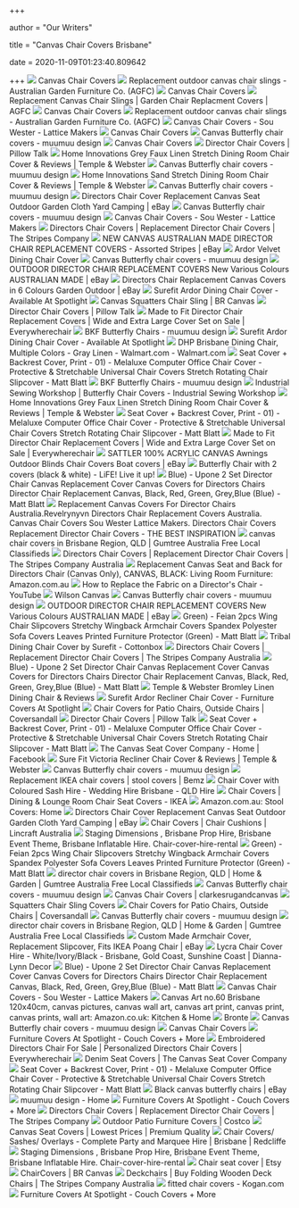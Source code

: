 +++
        
author = "Our Writers"
        
title = "Canvas Chair Covers Brisbane"
        
date = 2020-11-09T01:23:40.809642
        
+++
[ ![](http://www.canvasthings.com.au/deck_chair.jpg)](http://www.canvasthings.com.au/deck_chair.jpg) Canvas Chair Covers
[ ![](https://www.agfc.com.au/wp-content/uploads/tenterfield-chair-kwila-timber.jpg)](https://www.agfc.com.au/wp-content/uploads/tenterfield-chair-kwila-timber.jpg) Replacement outdoor canvas chair slings - Australian Garden Furniture Co.  (AGFC)
[ ![](http://www.canvasthings.com.au/directors_chair.jpg)](http://www.canvasthings.com.au/directors_chair.jpg) Canvas Chair Covers
[ ![](https://www.agfc.com.au/wp-content/uploads/deck.jpg)](https://www.agfc.com.au/wp-content/uploads/deck.jpg) Replacement Canvas Chair Slings | Garden Chair Replacment Covers | AGFC
[ ![](http://www.canvasthings.com.au/directors_chair_deluxe.jpg)](http://www.canvasthings.com.au/directors_chair_deluxe.jpg) Canvas Chair Covers
[ ![](https://www.agfc.com.au/wp-content/uploads/Picture-146.jpg)](https://www.agfc.com.au/wp-content/uploads/Picture-146.jpg) Replacement outdoor canvas chair slings - Australian Garden Furniture Co.  (AGFC)
[ ![](https://latticemakers.com/wp-content/uploads/2015/12/sou-wester-seat-covers-folding-chair.jpg)](https://latticemakers.com/wp-content/uploads/2015/12/sou-wester-seat-covers-folding-chair.jpg) Canvas Chair Covers - Sou Wester - Lattice Makers
[ ![](http://www.canvasthings.com.au/directors_chair_aluminium.jpg)](http://www.canvasthings.com.au/directors_chair_aluminium.jpg) Canvas Chair Covers
[ ![](http://www.muumuu.net.au/uploads/1/2/0/4/12040521/muumuu-linen-grey-acry-canvas-butterfly-chair-cover_orig.jpg)](http://www.muumuu.net.au/uploads/1/2/0/4/12040521/muumuu-linen-grey-acry-canvas-butterfly-chair-cover_orig.jpg) Canvas Butterfly chair covers - muumuu design
[ ![](http://www.canvasthings.com.au/chair_butterfly_canvas01.jpg)](http://www.canvasthings.com.au/chair_butterfly_canvas01.jpg) Canvas Chair Covers
[ ![](https://www.pillowtalk.com.au/medias/masterMedia-HABLRIVIE19P-1.jpg-media-300Wx300H?context=bWFzdGVyfGltYWdlc3w2MDgxMXxpbWFnZS9qcGVnfGltYWdlcy9oMzAvaGUxLzg5MTQ1OTUzODEyNzguanBnfDBkOWU2ZjI2YTZkMTU4YTkzZjNkYzI3OTBjOGM4YjdhYzhiOGM0YzgxMWUxZTYwZDJkM2VjMGVkZWZhM2ZjNzc)](https://www.pillowtalk.com.au/medias/masterMedia-HABLRIVIE19P-1.jpg-media-300Wx300H?context=bWFzdGVyfGltYWdlc3w2MDgxMXxpbWFnZS9qcGVnfGltYWdlcy9oMzAvaGUxLzg5MTQ1OTUzODEyNzguanBnfDBkOWU2ZjI2YTZkMTU4YTkzZjNkYzI3OTBjOGM4YjdhYzhiOGM0YzgxMWUxZTYwZDJkM2VjMGVkZWZhM2ZjNzc) Director Chair Covers | Pillow Talk
[ ![](https://img.zcdn.com.au/lf/48/hash/26496/18797500/4/Grey%2BFaux%2BLinen%2BStretch%2BDining%2BRoom%2BChair%2BCover.jpg)](https://img.zcdn.com.au/lf/48/hash/26496/18797500/4/Grey%2BFaux%2BLinen%2BStretch%2BDining%2BRoom%2BChair%2BCover.jpg) Home Innovations Grey Faux Linen Stretch Dining Room Chair Cover & Reviews  | Temple & Webster
[ ![](http://www.muumuu.net.au/uploads/1/2/0/4/12040521/7283499_orig.jpg)](http://www.muumuu.net.au/uploads/1/2/0/4/12040521/7283499_orig.jpg) Canvas Butterfly chair covers - muumuu design
[ ![](https://img.zcdn.com.au/lf/8/hash/26496/18907089/4/Sand-Faux-Linen-Stretch-Dining-Room-Chair-Cover.jpg)](https://img.zcdn.com.au/lf/8/hash/26496/18907089/4/Sand-Faux-Linen-Stretch-Dining-Room-Chair-Cover.jpg) Home Innovations Sand Stretch Dining Room Chair Cover & Reviews | Temple &  Webster
[ ![](http://www.muumuu.net.au/uploads/1/2/0/4/12040521/3856911_orig.jpg)](http://www.muumuu.net.au/uploads/1/2/0/4/12040521/3856911_orig.jpg) Canvas Butterfly chair covers - muumuu design
[ ![](https://i.ebayimg.com/images/g/AV0AAOSwXh1eqvvz/s-l400.jpg)](https://i.ebayimg.com/images/g/AV0AAOSwXh1eqvvz/s-l400.jpg) Directors Chair Cover Replacement Canvas Seat Outdoor Garden Cloth Yard  Camping | eBay
[ ![](http://www.muumuu.net.au/uploads/1/2/0/4/12040521/july-colours-2020-img-2984_orig.jpeg)](http://www.muumuu.net.au/uploads/1/2/0/4/12040521/july-colours-2020-img-2984_orig.jpeg) Canvas Butterfly chair covers - muumuu design
[ ![](https://latticemakers.com/wp-content/uploads/2015/12/sou-wester-directors-folding-chair.jpg)](https://latticemakers.com/wp-content/uploads/2015/12/sou-wester-directors-folding-chair.jpg) Canvas Chair Covers - Sou Wester - Lattice Makers
[ ![](https://thestripescompany.com.au/images/product-images/habitat-african-directors-chair-replacement-covers-just-made.jpg)](https://thestripescompany.com.au/images/product-images/habitat-african-directors-chair-replacement-covers-just-made.jpg) Directors Chair Covers | Replacement Director Chair Covers | The Stripes  Company
[ ![](https://i.ebayimg.com/images/g/edIAAOSwRq1cvxfu/s-l400.jpg)](https://i.ebayimg.com/images/g/edIAAOSwRq1cvxfu/s-l400.jpg) NEW CANVAS AUSTRALIAN MADE DIRECTOR CHAIR REPLACEMENT COVERS - Assorted  Stripes | eBay
[ ![](https://www.spotlightstores.com/medias/BP80461064-4.jpg-SPOTWF-productHero?context=bWFzdGVyfGltYWdlc3wxNzE3OHxpbWFnZS9qcGVnfGltYWdlcy9oYmQvaDU5LzEwNDA0MzQxNDE1OTY2L0JQODA0NjEwNjRfNC5qcGdfU1BPVFdGX3Byb2R1Y3RIZXJvfDJlZTg0YjIzYWYzNGI3ODY2MWVjMjQ3NjY4ZWY4NjMxMTllZDQzYTkxZTM5YmQzZThmNDQ3ZTEwOWNlODAyZWU)](https://www.spotlightstores.com/medias/BP80461064-4.jpg-SPOTWF-productHero?context=bWFzdGVyfGltYWdlc3wxNzE3OHxpbWFnZS9qcGVnfGltYWdlcy9oYmQvaDU5LzEwNDA0MzQxNDE1OTY2L0JQODA0NjEwNjRfNC5qcGdfU1BPVFdGX3Byb2R1Y3RIZXJvfDJlZTg0YjIzYWYzNGI3ODY2MWVjMjQ3NjY4ZWY4NjMxMTllZDQzYTkxZTM5YmQzZThmNDQ3ZTEwOWNlODAyZWU) Ardor Velvet Dining Chair Cover
[ ![](http://www.muumuu.net.au/uploads/1/2/0/4/12040521/white-100-cotton-canvas-muumuu-butterfly-chair-cover-2_orig.jpg)](http://www.muumuu.net.au/uploads/1/2/0/4/12040521/white-100-cotton-canvas-muumuu-butterfly-chair-cover-2_orig.jpg) Canvas Butterfly chair covers - muumuu design
[ ![](https://i.ebayimg.com/images/g/gh8AAOSw2oxfLhvP/s-l400.jpg)](https://i.ebayimg.com/images/g/gh8AAOSw2oxfLhvP/s-l400.jpg) OUTDOOR DIRECTOR CHAIR REPLACEMENT COVERS New Various Colours AUSTRALIAN  MADE | eBay
[ ![](https://images.esellerpro.com/2736/I/104/076/DCC%20PU%20Coated%20Multi.jpg)](https://images.esellerpro.com/2736/I/104/076/DCC%20PU%20Coated%20Multi.jpg) Directors Chair Replacement Canvas Covers in 6 Colours Garden Outdoor | eBay
[ ![](https://www.spotlightstores.com/medias/BP80282734-5.jpg-SPOTWF-productHero?context=bWFzdGVyfGltYWdlc3w1ODE4NTh8aW1hZ2UvanBlZ3xpbWFnZXMvaGM3L2gzNS8xMDEwNTIwNzg4MTc1OC9CUDgwMjgyNzM0XzUuanBnX1NQT1RXRl9wcm9kdWN0SGVyb3wwY2ViNzY0NGM2NTM4NmM2OTJmZDRkZjRkYjcxYWQzNGE3NzZiYTRlNzllMTlkZjI2MWYzYWIxNDEyNzAyMzBk)](https://www.spotlightstores.com/medias/BP80282734-5.jpg-SPOTWF-productHero?context=bWFzdGVyfGltYWdlc3w1ODE4NTh8aW1hZ2UvanBlZ3xpbWFnZXMvaGM3L2gzNS8xMDEwNTIwNzg4MTc1OC9CUDgwMjgyNzM0XzUuanBnX1NQT1RXRl9wcm9kdWN0SGVyb3wwY2ViNzY0NGM2NTM4NmM2OTJmZDRkZjRkYjcxYWQzNGE3NzZiYTRlNzllMTlkZjI2MWYzYWIxNDEyNzAyMzBk) Surefit Ardor Dining Chair Cover - Available At Spotlight
[ ![](https://secureservercdn.net/198.71.233.17/439.983.myftpupload.com/wp-content/uploads/2016/12/52983674_1055194741348339_7513812402635276288_n-416x555.jpg)](https://secureservercdn.net/198.71.233.17/439.983.myftpupload.com/wp-content/uploads/2016/12/52983674_1055194741348339_7513812402635276288_n-416x555.jpg) Canvas Squatters Chair Sling | BR Canvas
[ ![](https://www.pillowtalk.com.au/medias/masterMedia-HABLRIVIE19D-1.jpg-media-300Wx300H?context=bWFzdGVyfGltYWdlc3w3NjY1NXxpbWFnZS9qcGVnfGltYWdlcy9oODgvaGMwLzg5MTQ1OTMzMTY4OTQuanBnfDNjNjJiOTZmM2RjMjRkMWFjMWI5NWQwMzY1YjA3ZDZiYzhlOWQxODFlM2M5ODlmYTE2N2U1MTY5ZDk4ZTRhZWI)](https://www.pillowtalk.com.au/medias/masterMedia-HABLRIVIE19D-1.jpg-media-300Wx300H?context=bWFzdGVyfGltYWdlc3w3NjY1NXxpbWFnZS9qcGVnfGltYWdlcy9oODgvaGMwLzg5MTQ1OTMzMTY4OTQuanBnfDNjNjJiOTZmM2RjMjRkMWFjMWI5NWQwMzY1YjA3ZDZiYzhlOWQxODFlM2M5ODlmYTE2N2U1MTY5ZDk4ZTRhZWI) Director Chair Covers | Pillow Talk
[ ![](https://2ea6adccffbce4363f43-f14e1d04144091f743f68b07de39b9dd.ssl.cf5.rackcdn.com/products/250_grey-canvas-side-zoomed.jpg)](https://2ea6adccffbce4363f43-f14e1d04144091f743f68b07de39b9dd.ssl.cf5.rackcdn.com/products/250_grey-canvas-side-zoomed.jpg) Made to Fit Director Chair Replacement Covers | Wide and Extra Large Cover  Set on Sale | Everywherechair
[ ![](http://www.muumuu.net.au/uploads/1/2/0/4/12040521/may-chair-20170511-100119-2_1_orig.jpg)](http://www.muumuu.net.au/uploads/1/2/0/4/12040521/may-chair-20170511-100119-2_1_orig.jpg) BKF Butterfly Chairs - muumuu design
[ ![](https://www.spotlightstores.com/medias/BP80282734.jpg-SPOTWF-productHero?context=bWFzdGVyfGltYWdlc3w0OTE5MzJ8aW1hZ2UvanBlZ3xpbWFnZXMvaDA4L2gzMi8xMDEwNTIwNzc1MDY4Ni9CUDgwMjgyNzM0LmpwZ19TUE9UV0ZfcHJvZHVjdEhlcm98YjBlMzQ5OTQ5NjQ4OTkyYTUxNTZjYjUwNDJiNDBlOTAzYWZlYmJkZTM5OGQ3OWJlMTNjNDY4ZjY5ZDYxYzBhYg)](https://www.spotlightstores.com/medias/BP80282734.jpg-SPOTWF-productHero?context=bWFzdGVyfGltYWdlc3w0OTE5MzJ8aW1hZ2UvanBlZ3xpbWFnZXMvaDA4L2gzMi8xMDEwNTIwNzc1MDY4Ni9CUDgwMjgyNzM0LmpwZ19TUE9UV0ZfcHJvZHVjdEhlcm98YjBlMzQ5OTQ5NjQ4OTkyYTUxNTZjYjUwNDJiNDBlOTAzYWZlYmJkZTM5OGQ3OWJlMTNjNDY4ZjY5ZDYxYzBhYg) Surefit Ardor Dining Chair Cover - Available At Spotlight
[ ![](https://i5.walmartimages.com/asr/264eb617-7c8a-4de9-9735-b6efb083fa85_1.5f572133fa3b575bb98fb0475862687f.jpeg)](https://i5.walmartimages.com/asr/264eb617-7c8a-4de9-9735-b6efb083fa85_1.5f572133fa3b575bb98fb0475862687f.jpeg) DHP Brisbane Dining Chair, Multiple Colors - Gray Linen - Walmart.com -  Walmart.com
[ ![](https://assets.kogan.com/images/shoptheglobe/STG-61-294549452-AU/7-c144c5ded7-7.jpeg?auto=webp&canvas=753%2C502&fit=bounds&height=502&quality=75&width=753)](https://assets.kogan.com/images/shoptheglobe/STG-61-294549452-AU/7-c144c5ded7-7.jpeg?auto=webp&canvas=753%2C502&fit=bounds&height=502&quality=75&width=753) Seat Cover + Backrest Cover, Print - 01) - Melaluxe Computer Office Chair  Cover - Protective & Stretchable Universal Chair Covers Stretch Rotating Chair  Slipcover - Matt Blatt
[ ![](http://www.muumuu.net.au/uploads/1/2/0/4/12040521/black-willow-muumuu-design-butterfly-chairs-2_orig.jpg)](http://www.muumuu.net.au/uploads/1/2/0/4/12040521/black-willow-muumuu-design-butterfly-chairs-2_orig.jpg) BKF Butterfly Chairs - muumuu design
[ ![](https://industrialsewingworkshop.com/wp-content/uploads/CM_Cairns-Birdwing-front.jpg)](https://industrialsewingworkshop.com/wp-content/uploads/CM_Cairns-Birdwing-front.jpg) Industrial Sewing Workshop | Butterfly Chair Covers - Industrial Sewing  Workshop
[ ![](https://img.zcdn.com.au/lf/50/hash/26496/18468916/4/Grey%2BFaux%2BLinen%2BStretch%2BDining%2BRoom%2BChair%2BCover.jpg)](https://img.zcdn.com.au/lf/50/hash/26496/18468916/4/Grey%2BFaux%2BLinen%2BStretch%2BDining%2BRoom%2BChair%2BCover.jpg) Home Innovations Grey Faux Linen Stretch Dining Room Chair Cover & Reviews  | Temple & Webster
[ ![](https://assets.kogan.com/images/shoptheglobe/STG-61-294549452-AU/1-eb49725f64-7.jpeg?auto=webp&canvas=753%2C502&fit=bounds&height=502&quality=75&width=753)](https://assets.kogan.com/images/shoptheglobe/STG-61-294549452-AU/1-eb49725f64-7.jpeg?auto=webp&canvas=753%2C502&fit=bounds&height=502&quality=75&width=753) Seat Cover + Backrest Cover, Print - 01) - Melaluxe Computer Office Chair  Cover - Protective & Stretchable Universal Chair Covers Stretch Rotating Chair  Slipcover - Matt Blatt
[ ![](https://2ea6adccffbce4363f43-f14e1d04144091f743f68b07de39b9dd.ssl.cf5.rackcdn.com/products/250_custom-canvas-director-chair-set-inset5.jpg)](https://2ea6adccffbce4363f43-f14e1d04144091f743f68b07de39b9dd.ssl.cf5.rackcdn.com/products/250_custom-canvas-director-chair-set-inset5.jpg) Made to Fit Director Chair Replacement Covers | Wide and Extra Large Cover  Set on Sale | Everywherechair
[ ![](https://i.ebayimg.com/images/g/wwEAAOSw6fBcdWx8/s-l1600.jpg)](https://i.ebayimg.com/images/g/wwEAAOSw6fBcdWx8/s-l1600.jpg) SATTLER 100% ACRYLIC CANVAS Awnings Outdoor Blinds Chair Covers Boat covers  | eBay
[ ![](https://www.lifeliveitup.com.au/wp-content/uploads/2019/06/Butterfly_Chair_All_01.jpg)](https://www.lifeliveitup.com.au/wp-content/uploads/2019/06/Butterfly_Chair_All_01.jpg) Butterfly Chair with 2 covers (black & white) - LiFE! Live it up!
[ ![](https://assets.kogan.com/images/shoptheglobe/STG-61-294175347-AU/1-e54288c734-7.jpeg?auto=webp&canvas=753%2C502&fit=bounds&height=502&quality=75&width=753)](https://assets.kogan.com/images/shoptheglobe/STG-61-294175347-AU/1-e54288c734-7.jpeg?auto=webp&canvas=753%2C502&fit=bounds&height=502&quality=75&width=753) Blue) - Upone 2 Set Director Chair Canvas Replacement Cover Canvas Covers  for Directors Chairs Director Chair Replacement Canvas, Black, Red, Green,  Grey,Blue (Blue) - Matt Blatt
[ ![](https://www.thestripescompany.com.au/images/item-type-images/directors-chairs-replacement-covers-boules.jpg)](https://www.thestripescompany.com.au/images/item-type-images/directors-chairs-replacement-covers-boules.jpg) Replacement Canvas Covers For Director Chairs Australia.Revelrynyvn  Directors Chair Replacement Covers Australia. Canvas Chair Covers Sou  Wester Lattice Makers. Directors Chair Covers Replacement Director Chair  Covers - THE BEST INSPIRATION
[ ![](https://i.ebayimg.com/images/g/RBYAAOSwbZpe7py2/s-l400.webp)](https://i.ebayimg.com/images/g/RBYAAOSwbZpe7py2/s-l400.webp) canvas chair covers in Brisbane Region, QLD | Gumtree Australia Free Local  Classifieds
[ ![](https://www.thestripescompany.com.au/images/product-images/replacement-directors-chair-covers-aerobics.JPG)](https://www.thestripescompany.com.au/images/product-images/replacement-directors-chair-covers-aerobics.JPG) Directors Chair Covers | Replacement Director Chair Covers | The Stripes  Company Australia
[ ![](https://m.media-amazon.com/images/I/51NAvLazN6L.jpg)](https://m.media-amazon.com/images/I/51NAvLazN6L.jpg) Replacement Canvas Seat and Back for Directors Chair (Canvas Only), CANVAS,  BLACK: Living Room Furniture: Amazon.com.au
[ ![](https://i.ytimg.com/vi/sNG0gVJcSwA/hqdefault.jpg)](https://i.ytimg.com/vi/sNG0gVJcSwA/hqdefault.jpg) How to Replace the Fabric on a Director's Chair - YouTube
[ ![](https://images.squarespace-cdn.com/content/v1/5b260d8b4cde7a99039882b5/1530083804484-BIM5Y9H0FF8LIS0EFVL4/ke17ZwdGBToddI8pDm48kDHPSfPanjkWqhH6pl6g5ph7gQa3H78H3Y0txjaiv_0fDoOvxcdMmMKkDsyUqMSsMWxHk725yiiHCCLfrh8O1z4YTzHvnKhyp6Da-NYroOW3ZGjoBKy3azqku80C789l0mwONMR1ELp49Lyc52iWr5dNb1QJw9casjKdtTg1_-y4jz4ptJBmI9gQmbjSQnNGng/wilson-canvas_seat-covers.jpg?format=2500w)](https://images.squarespace-cdn.com/content/v1/5b260d8b4cde7a99039882b5/1530083804484-BIM5Y9H0FF8LIS0EFVL4/ke17ZwdGBToddI8pDm48kDHPSfPanjkWqhH6pl6g5ph7gQa3H78H3Y0txjaiv_0fDoOvxcdMmMKkDsyUqMSsMWxHk725yiiHCCLfrh8O1z4YTzHvnKhyp6Da-NYroOW3ZGjoBKy3azqku80C789l0mwONMR1ELp49Lyc52iWr5dNb1QJw9casjKdtTg1_-y4jz4ptJBmI9gQmbjSQnNGng/wilson-canvas_seat-covers.jpg?format=2500w) Wilson Canvas
[ ![](http://www.muumuu.net.au/uploads/1/2/0/4/12040521/3029689_orig.jpg)](http://www.muumuu.net.au/uploads/1/2/0/4/12040521/3029689_orig.jpg) Canvas Butterfly chair covers - muumuu design
[ ![](https://i.ebayimg.com/thumbs/images/g/m5gAAOSwX~BfYI0B/s-l200.jpg)](https://i.ebayimg.com/thumbs/images/g/m5gAAOSwX~BfYI0B/s-l200.jpg) OUTDOOR DIRECTOR CHAIR REPLACEMENT COVERS New Various Colours AUSTRALIAN  MADE | eBay
[ ![](https://assets.kogan.com/images/shoptheglobe/STG-61-301037770-AU/1-ec5feb662a-7.jpeg?auto=webp&canvas=340%2C226&fit=bounds&height=226&quality=75&width=340)](https://assets.kogan.com/images/shoptheglobe/STG-61-301037770-AU/1-ec5feb662a-7.jpeg?auto=webp&canvas=340%2C226&fit=bounds&height=226&quality=75&width=340) Green) - Feian 2pcs Wing Chair Slipcovers Stretchy Wingback Armchair Covers  Spandex Polyester Sofa Covers Leaves Printed Furniture Protector (Green) -  Matt Blatt
[ ![](https://www.cottonbox.com.au/CB/media/product-images/Surefit-TribalDiningChair.jpg)](https://www.cottonbox.com.au/CB/media/product-images/Surefit-TribalDiningChair.jpg) Tribal Dining Chair Cover by Surefit - Cottonbox
[ ![](https://www.thestripescompany.com.au/images/product-images/vintage-deckchair-canvas-bagatelle.jpg)](https://www.thestripescompany.com.au/images/product-images/vintage-deckchair-canvas-bagatelle.jpg) Directors Chair Covers | Replacement Director Chair Covers | The Stripes  Company Australia
[ ![](https://assets.kogan.com/images/shoptheglobe/STG-61-294175347-AU/7-7d21955c59-7.jpeg?auto=webp&canvas=753%2C502&fit=bounds&height=502&quality=75&width=753)](https://assets.kogan.com/images/shoptheglobe/STG-61-294175347-AU/7-7d21955c59-7.jpeg?auto=webp&canvas=753%2C502&fit=bounds&height=502&quality=75&width=753) Blue) - Upone 2 Set Director Chair Canvas Replacement Cover Canvas Covers  for Directors Chairs Director Chair Replacement Canvas, Black, Red, Green,  Grey,Blue (Blue) - Matt Blatt
[ ![](https://img.zcdn.com.au/lf/8/hash/38080/18599454/4/Bromley%2BLinen%2B%2526%2BPine%2BWood%2BDining%2BChair.jpg)](https://img.zcdn.com.au/lf/8/hash/38080/18599454/4/Bromley%2BLinen%2B%2526%2BPine%2BWood%2BDining%2BChair.jpg) Temple & Webster Bromley Linen Dining Chair & Reviews
[ ![](https://www.spotlightstores.com/medias/BP80282709-5.jpg-SPOTWF-productHero?context=bWFzdGVyfGltYWdlc3wzMzcyODl8aW1hZ2UvanBlZ3xpbWFnZXMvaGE4L2hmNy8xMDEwNTIwOTMyMzU1MC9CUDgwMjgyNzA5XzUuanBnX1NQT1RXRl9wcm9kdWN0SGVyb3w2MWEzM2QzNDM1NzcxOTZhNjNjYjRlOTQ2ZTE0NWQ0YTk2Y2U0NTY0MzQ0OWY5NmQzN2Q0N2ZhOWM5ODdhYTE4)](https://www.spotlightstores.com/medias/BP80282709-5.jpg-SPOTWF-productHero?context=bWFzdGVyfGltYWdlc3wzMzcyODl8aW1hZ2UvanBlZ3xpbWFnZXMvaGE4L2hmNy8xMDEwNTIwOTMyMzU1MC9CUDgwMjgyNzA5XzUuanBnX1NQT1RXRl9wcm9kdWN0SGVyb3w2MWEzM2QzNDM1NzcxOTZhNjNjYjRlOTQ2ZTE0NWQ0YTk2Y2U0NTY0MzQ0OWY5NmQzN2Q0N2ZhOWM5ODdhYTE4) Surefit Ardor Recliner Chair Cover - Furniture Covers At Spotlight
[ ![](https://origin.coversandall.com.au/media/catalog/product/cache/7333573a0a443d4028445822ce4d8e0a/c/h/chair-covers_1.jpg)](https://origin.coversandall.com.au/media/catalog/product/cache/7333573a0a443d4028445822ce4d8e0a/c/h/chair-covers_1.jpg) Chair Covers for Patio Chairs, Outside Chairs | Coversandall
[ ![](https://www.pillowtalk.com.au/medias/masterMedia-HABLMUSDC20-1.jpg-media-300Wx300H?context=bWFzdGVyfGltYWdlc3wxMDA1MDB8aW1hZ2UvanBlZ3xpbWFnZXMvaGNkL2gxOC84OTQ2ODAxNzM3NzU4LmpwZ3w0YTdlOGRjOTQwZDdlZjA1M2JhOGQ4Njk2ZDIzMGIzZmNhMTQ4ZGIxZmNjYjFmYjFiMzUxNWQ3MjJkYjMzMmUz)](https://www.pillowtalk.com.au/medias/masterMedia-HABLMUSDC20-1.jpg-media-300Wx300H?context=bWFzdGVyfGltYWdlc3wxMDA1MDB8aW1hZ2UvanBlZ3xpbWFnZXMvaGNkL2gxOC84OTQ2ODAxNzM3NzU4LmpwZ3w0YTdlOGRjOTQwZDdlZjA1M2JhOGQ4Njk2ZDIzMGIzZmNhMTQ4ZGIxZmNjYjFmYjFiMzUxNWQ3MjJkYjMzMmUz) Director Chair Covers | Pillow Talk
[ ![](https://assets.kogan.com/images/shoptheglobe/STG-61-294549452-AU/2-e0c899eb6c-7.jpeg?auto=webp&canvas=753%2C502&fit=bounds&height=502&quality=75&width=753)](https://assets.kogan.com/images/shoptheglobe/STG-61-294549452-AU/2-e0c899eb6c-7.jpeg?auto=webp&canvas=753%2C502&fit=bounds&height=502&quality=75&width=753) Seat Cover + Backrest Cover, Print - 01) - Melaluxe Computer Office Chair  Cover - Protective & Stretchable Universal Chair Covers Stretch Rotating Chair  Slipcover - Matt Blatt
[ ![](https://lookaside.fbsbx.com/lookaside/crawler/media/?media_id=3360374050752198)](https://lookaside.fbsbx.com/lookaside/crawler/media/?media_id=3360374050752198) The Canvas Seat Cover Company - Home | Facebook
[ ![](https://img.zcdn.com.au/lf/8/hash/27345/15115565/4/Victoria-Recliner-Chair-Cover-SC3159.jpg)](https://img.zcdn.com.au/lf/8/hash/27345/15115565/4/Victoria-Recliner-Chair-Cover-SC3159.jpg) Sure Fit Victoria Recliner Chair Cover & Reviews | Temple & Webster
[ ![](http://www.muumuu.net.au/uploads/1/2/0/4/12040521/7372093_orig.jpg)](http://www.muumuu.net.au/uploads/1/2/0/4/12040521/7372093_orig.jpg) Canvas Butterfly chair covers - muumuu design
[ ![](https://images.bemz.com/_images/d0b2191f-8710-4a02-a640-b9a89f03bf5e/ikea-harry-chair-silver-grey-bemz.jpg?heightRatio=1&mode=crop&quality=80&width=640)](https://images.bemz.com/_images/d0b2191f-8710-4a02-a640-b9a89f03bf5e/ikea-harry-chair-silver-grey-bemz.jpg?heightRatio=1&mode=crop&quality=80&width=640) Replacement IKEA chair covers | stool covers | Bemz
[ ![](https://www.queenslandhire.com.au/rs/7/sites/1278/cart_product_images/cpi_36290_large.jpg)](https://www.queenslandhire.com.au/rs/7/sites/1278/cart_product_images/cpi_36290_large.jpg) Chair Cover with Coloured Sash Hire - Wedding Hire Brisbane - QLD Hire
[ ![](https://www.ikea.com/au/en/images/products/henriksdal-chair-cover-long-blekinge-white__0143756_PE303255_S5.JPG?f=xxs)](https://www.ikea.com/au/en/images/products/henriksdal-chair-cover-long-blekinge-white__0143756_PE303255_S5.JPG?f=xxs) Chair Covers | Dining & Lounge Room Chair Seat Covers - IKEA
[ ![](https://images-na.ssl-images-amazon.com/images/I/41iMgkk7VSL._AC_SR300,300.jpg)](https://images-na.ssl-images-amazon.com/images/I/41iMgkk7VSL._AC_SR300,300.jpg) Amazon.com.au: Stool Covers: Home
[ ![](https://i.ebayimg.com/thumbs/images/g/fQkAAOSwfgpfaHP2/s-l200.jpg)](https://i.ebayimg.com/thumbs/images/g/fQkAAOSwfgpfaHP2/s-l200.jpg) Directors Chair Cover Replacement Canvas Seat Outdoor Garden Cloth Yard  Camping | eBay
[ ![](https://cdn.lincraft.com.au/media/catalog/product/cache/1/small_image/180x180/9df78eab33525d08d6e5fb8d27136e95/c/h/chair_cover_red.jpg)](https://cdn.lincraft.com.au/media/catalog/product/cache/1/small_image/180x180/9df78eab33525d08d6e5fb8d27136e95/c/h/chair_cover_red.jpg) Chair Covers | Chair Cushions | Lincraft Australia
[ ![](http://www.stagingdimensions.com.au/content/images/thumbs/0001460_chaircover-black-velvet_330.jpeg)](http://www.stagingdimensions.com.au/content/images/thumbs/0001460_chaircover-black-velvet_330.jpeg) Staging Dimensions , Brisbane Prop Hire, Brisbane Event Theme, Brisbane  Inflatable Hire. Chair-cover-hire-rental
[ ![](https://assets.kogan.com/images/shoptheglobe/STG-61-301037770-AU/1-ec5feb662a-7.jpeg?auto=webp&canvas=1200%2C630&fit=bounds&height=630&quality=75&width=1200)](https://assets.kogan.com/images/shoptheglobe/STG-61-301037770-AU/1-ec5feb662a-7.jpeg?auto=webp&canvas=1200%2C630&fit=bounds&height=630&quality=75&width=1200) Green) - Feian 2pcs Wing Chair Slipcovers Stretchy Wingback Armchair Covers  Spandex Polyester Sofa Covers Leaves Printed Furniture Protector (Green) -  Matt Blatt
[ ![](https://i.ebayimg.com/00/s/MTYwMFgxMjAw/z/aA0AAOSw5i5cV3p6/$_35.jpg)](https://i.ebayimg.com/00/s/MTYwMFgxMjAw/z/aA0AAOSw5i5cV3p6/$_35.jpg) director chair covers in Brisbane Region, QLD | Home & Garden | Gumtree  Australia Free Local Classifieds
[ ![](http://www.muumuu.net.au/uploads/1/2/0/4/12040521/2587009_orig.jpg)](http://www.muumuu.net.au/uploads/1/2/0/4/12040521/2587009_orig.jpg) Canvas Butterfly chair covers - muumuu design
[ ![](https://static.wixstatic.com/media/4d6277_5225bafce3dd4742a47058c155a3c2fc.jpg/v1/fill/w_238,h_277,al_c,q_80,usm_0.66_1.00_0.01/4d6277_5225bafce3dd4742a47058c155a3c2fc.webp)](https://static.wixstatic.com/media/4d6277_5225bafce3dd4742a47058c155a3c2fc.jpg/v1/fill/w_238,h_277,al_c,q_80,usm_0.66_1.00_0.01/4d6277_5225bafce3dd4742a47058c155a3c2fc.webp) Canvas Chair Covers | clarkesrugandcanvas
[ ![](https://isteam.wsimg.com/ip/82e42f10-9b5a-42a9-97bf-4566834c24c6/ols/254_original/:/rs=w:600,h:600)](https://isteam.wsimg.com/ip/82e42f10-9b5a-42a9-97bf-4566834c24c6/ols/254_original/:/rs=w:600,h:600) Squatters Chair Sling Covers
[ ![](https://origin.coversandall.com.au/media/cov/webp/catalog/product/cache/43bde4ed7eaf8130cb7d6be2b176f1c2/c/h/chair_covers_jpg.webp)](https://origin.coversandall.com.au/media/cov/webp/catalog/product/cache/43bde4ed7eaf8130cb7d6be2b176f1c2/c/h/chair_covers_jpg.webp) Chair Covers for Patio Chairs, Outside Chairs | Coversandall
[ ![](http://www.muumuu.net.au/uploads/1/2/0/4/12040521/avalon-lido-stripes-img-20181002-141235_orig.jpg)](http://www.muumuu.net.au/uploads/1/2/0/4/12040521/avalon-lido-stripes-img-20181002-141235_orig.jpg) Canvas Butterfly chair covers - muumuu design
[ ![](https://i.ebayimg.com/00/s/MTIwMFgxNjAw/z/irEAAOSw0~5enpi7/$_35.jpg)](https://i.ebayimg.com/00/s/MTIwMFgxNjAw/z/irEAAOSw0~5enpi7/$_35.jpg) director chair covers in Brisbane Region, QLD | Home & Garden | Gumtree  Australia Free Local Classifieds
[ ![](https://i.ebayimg.com/images/g/iAwAAOSwv2VfHriq/s-l300.jpg)](https://i.ebayimg.com/images/g/iAwAAOSwv2VfHriq/s-l300.jpg) Custom Made Armchair Cover, Replacement Slipcover, Fits IKEA Poang Chair |  eBay
[ ![](https://cdn.shopify.com/s/files/1/1680/1303/products/whiteivory-lycra-chair-cover-hire-dianna-lynn-decor_322_bf61b892-c2b1-42fd-98f7-04a2efc4ab27_800x.jpg?v=1557193077)](https://cdn.shopify.com/s/files/1/1680/1303/products/whiteivory-lycra-chair-cover-hire-dianna-lynn-decor_322_bf61b892-c2b1-42fd-98f7-04a2efc4ab27_800x.jpg?v=1557193077) Lycra Chair Cover Hire - White/Ivory/Black - Brisbane, Gold Coast, Sunshine  Coast | Dianna-Lynn Decor
[ ![](https://assets.kogan.com/images/shoptheglobe/STG-61-294175347-AU/1-e54288c734-7.jpeg?auto=webp&canvas=1200%2C630&fit=bounds&height=630&quality=75&width=1200)](https://assets.kogan.com/images/shoptheglobe/STG-61-294175347-AU/1-e54288c734-7.jpeg?auto=webp&canvas=1200%2C630&fit=bounds&height=630&quality=75&width=1200) Blue) - Upone 2 Set Director Chair Canvas Replacement Cover Canvas Covers  for Directors Chairs Director Chair Replacement Canvas, Black, Red, Green,  Grey,Blue (Blue) - Matt Blatt
[ ![](https://latticemakers.com/wp-content/uploads/2015/12/sou-wester-seat-covers-specs.jpg)](https://latticemakers.com/wp-content/uploads/2015/12/sou-wester-seat-covers-specs.jpg) Canvas Chair Covers - Sou Wester - Lattice Makers
[ ![](https://images-na.ssl-images-amazon.com/images/I/41mqDnOS33L._AC_SX450_.jpg)](https://images-na.ssl-images-amazon.com/images/I/41mqDnOS33L._AC_SX450_.jpg) Canvas Art no.60 Brisbane 120x40cm, canvas pictures, canvas wall art, canvas  art print, canvas print, canvas prints, wall art: Amazon.co.uk: Kitchen &  Home
[ ![](https://d1jbdnkobaa8jr.cloudfront.net/media/catalog/product/l/l/ll-bronte_armchair_linen63white_750x920x780-01.jpg)](https://d1jbdnkobaa8jr.cloudfront.net/media/catalog/product/l/l/ll-bronte_armchair_linen63white_750x920x780-01.jpg) Bronte
[ ![](http://www.muumuu.net.au/uploads/1/2/0/4/12040521/2108390_orig.jpg)](http://www.muumuu.net.au/uploads/1/2/0/4/12040521/2108390_orig.jpg) Canvas Butterfly chair covers - muumuu design
[ ![](http://www.canvasthings.com.au/index012001.gif)](http://www.canvasthings.com.au/index012001.gif) Canvas Chair Covers
[ ![](https://www.spotlightstores.com/medias/BP80475942.jpg-SPOTWF-productHero?context=bWFzdGVyfGltYWdlc3wyNTY1NXxpbWFnZS9qcGVnfGltYWdlcy9oYzYvaGUzLzEwNTExNzE4MDg4NzM0L0JQODA0NzU5NDIuanBnX1NQT1RXRl9wcm9kdWN0SGVyb3w3YjgxOGU4ODcyYmYxMWZjMDlkNGY0YjMyNzE2ZDAwMjAwZDE1ZmRhOWI1Y2ZmMWViNmM3NmJmNzg1ZjViOTJl)](https://www.spotlightstores.com/medias/BP80475942.jpg-SPOTWF-productHero?context=bWFzdGVyfGltYWdlc3wyNTY1NXxpbWFnZS9qcGVnfGltYWdlcy9oYzYvaGUzLzEwNTExNzE4MDg4NzM0L0JQODA0NzU5NDIuanBnX1NQT1RXRl9wcm9kdWN0SGVyb3w3YjgxOGU4ODcyYmYxMWZjMDlkNGY0YjMyNzE2ZDAwMjAwZDE1ZmRhOWI1Y2ZmMWViNmM3NmJmNzg1ZjViOTJl) Furniture Covers At Spotlight - Couch Covers + More
[ ![](https://2ea6adccffbce4363f43-f14e1d04144091f743f68b07de39b9dd.ssl.cf5.rackcdn.com/products/278_embroidered-directors-chair-replacement-inset2.jpg)](https://2ea6adccffbce4363f43-f14e1d04144091f743f68b07de39b9dd.ssl.cf5.rackcdn.com/products/278_embroidered-directors-chair-replacement-inset2.jpg) Embroidered Directors Chair For Sale | Personalized Directors Chair Covers  | Everywherechair
[ ![](https://canvasseatcovers.com.au/wp-content/uploads/2019/10/Denim-The-canvas-Seat-Cover-Company.jpg)](https://canvasseatcovers.com.au/wp-content/uploads/2019/10/Denim-The-canvas-Seat-Cover-Company.jpg) Denim Seat Covers | The Canvas Seat Cover Company
[ ![](https://assets.kogan.com/images/shoptheglobe/STG-61-294549452-AU/1-eb49725f64-7.jpeg?auto=webp&canvas=1200%2C630&fit=bounds&height=630&quality=75&width=1200)](https://assets.kogan.com/images/shoptheglobe/STG-61-294549452-AU/1-eb49725f64-7.jpeg?auto=webp&canvas=1200%2C630&fit=bounds&height=630&quality=75&width=1200) Seat Cover + Backrest Cover, Print - 01) - Melaluxe Computer Office Chair  Cover - Protective & Stretchable Universal Chair Covers Stretch Rotating Chair  Slipcover - Matt Blatt
[ ![](https://i.ebayimg.com/images/g/FacAAOSw4DJYjDba/s-l400.jpg)](https://i.ebayimg.com/images/g/FacAAOSw4DJYjDba/s-l400.jpg) Black canvas butterfly chairs | eBay
[ ![](http://www.muumuu.net.au/uploads/1/2/0/4/12040521/tripolina-muumuu-pic_orig.jpg)](http://www.muumuu.net.au/uploads/1/2/0/4/12040521/tripolina-muumuu-pic_orig.jpg) muumuu design - Home
[ ![](https://www.spotlightstores.com/medias/BP80479432.jpg-SPOTWF-productHero?context=bWFzdGVyfGltYWdlc3w2ODQ2NnxpbWFnZS9qcGVnfGltYWdlcy9oZWUvaGJhLzExMjE5MjMyNjIwNTc0L0JQODA0Nzk0MzIuanBnX1NQT1RXRl9wcm9kdWN0SGVyb3wxYzQxZTgxYmFmMmNmNzE0ZDVlMmUyYzQ5ZGJiMDAwMzYxMzY0ZjZmYzllMGU0YjBkYjQ1OWYyN2RlNDc4MjNl)](https://www.spotlightstores.com/medias/BP80479432.jpg-SPOTWF-productHero?context=bWFzdGVyfGltYWdlc3w2ODQ2NnxpbWFnZS9qcGVnfGltYWdlcy9oZWUvaGJhLzExMjE5MjMyNjIwNTc0L0JQODA0Nzk0MzIuanBnX1NQT1RXRl9wcm9kdWN0SGVyb3wxYzQxZTgxYmFmMmNmNzE0ZDVlMmUyYzQ5ZGJiMDAwMzYxMzY0ZjZmYzllMGU0YjBkYjQ1OWYyN2RlNDc4MjNl) Furniture Covers At Spotlight - Couch Covers + More
[ ![](https://thestripescompany.com.au/images/product-images/cream-directors-chair-covers.jpg)](https://thestripescompany.com.au/images/product-images/cream-directors-chair-covers.jpg) Directors Chair Covers | Replacement Director Chair Covers | The Stripes  Company
[ ![](https://mobilecontent.costco.com/live/resource/img/static-us-tiles/covers.jpg)](https://mobilecontent.costco.com/live/resource/img/static-us-tiles/covers.jpg) Outdoor Patio Furniture Covers | Costco
[ ![](https://www.mycustomcar.com.au/media/seatcover/Image-1491438843.png)](https://www.mycustomcar.com.au/media/seatcover/Image-1491438843.png) Canvas Seat Covers | Lowest Prices | Premium Quality
[ ![](https://www.completepartyhire.com.au/images/lycracc.jpg)](https://www.completepartyhire.com.au/images/lycracc.jpg) Chair Covers/ Sashes/ Overlays - Complete Party and Marquee Hire | Brisbane  | Redcliffe
[ ![](http://www.stagingdimensions.com.au/content/images/thumbs/0001462_chair-cover-blue-lycra_330.jpeg)](http://www.stagingdimensions.com.au/content/images/thumbs/0001462_chair-cover-blue-lycra_330.jpeg) Staging Dimensions , Brisbane Prop Hire, Brisbane Event Theme, Brisbane  Inflatable Hire. Chair-cover-hire-rental
[ ![](https://i.etsystatic.com/22860793/d/il/5b3445/2592986199/il_340x270.2592986199_5lcf.jpg?version=0)](https://i.etsystatic.com/22860793/d/il/5b3445/2592986199/il_340x270.2592986199_5lcf.jpg?version=0) Chair seat cover | Etsy
[ ![](https://brcanvas.com.au/wp-content/uploads/2017/08/IMG_4762-300x225.jpg)](https://brcanvas.com.au/wp-content/uploads/2017/08/IMG_4762-300x225.jpg) ChairCovers | BR Canvas
[ ![](https://www.thestripescompany.com.au/images/item-type-images/deckchairs.jpg)](https://www.thestripescompany.com.au/images/item-type-images/deckchairs.jpg) Deckchairs | Buy Folding Wooden Deck Chairs | The Stripes Company Australia
[ ![](https://assets.kogan.com/images/shoptheglobe/STG-61-60507876-AU/1-fdf198f511-7.jpeg?auto=webp&canvas=340%2C226&fit=bounds&height=226&quality=75&width=340)](https://assets.kogan.com/images/shoptheglobe/STG-61-60507876-AU/1-fdf198f511-7.jpeg?auto=webp&canvas=340%2C226&fit=bounds&height=226&quality=75&width=340) fitted chair covers - Kogan.com
[ ![](https://www.spotlightstores.com/medias/BP80479434.jpg-SPOTWF-productHero?context=bWFzdGVyfGltYWdlc3wxNDMxN3xpbWFnZS9qcGVnfGltYWdlcy9oYjcvaDQxLzEwNzE2MTQ3OTc0MTc0L0JQODA0Nzk0MzQuanBnX1NQT1RXRl9wcm9kdWN0SGVyb3wzOTYzZTUyMzUxNWY1ZWUyMzg4MjkxN2ZjZTFmMzEzYTAzZDNiYzVjMGU2YWMxNmY5YTQ4OTQzOWU3NjQwM2Jk)](https://www.spotlightstores.com/medias/BP80479434.jpg-SPOTWF-productHero?context=bWFzdGVyfGltYWdlc3wxNDMxN3xpbWFnZS9qcGVnfGltYWdlcy9oYjcvaDQxLzEwNzE2MTQ3OTc0MTc0L0JQODA0Nzk0MzQuanBnX1NQT1RXRl9wcm9kdWN0SGVyb3wzOTYzZTUyMzUxNWY1ZWUyMzg4MjkxN2ZjZTFmMzEzYTAzZDNiYzVjMGU2YWMxNmY5YTQ4OTQzOWU3NjQwM2Jk) Furniture Covers At Spotlight - Couch Covers + More
